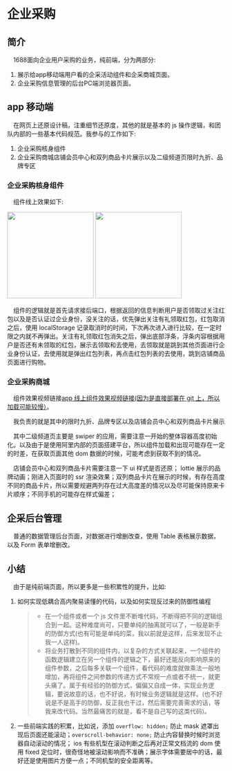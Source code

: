 # 企业采购

## 简介

&emsp;1688面向企业用户采购的业务，纯前端，分为两部分:

1. 展示给app移动端用户看的企采活动组件和企采商城页面。
2. 企业采购信息管理的后台PC端浏览器页面。

## app 移动端

&emsp;在网页上还原设计稿，注重细节还原度，其他的就是基本的 js 操作逻辑，和团队内部的一些基本代码规范。我参与的工作如下:

1. 企业采购核身组件
2. 企业采购商城店铺会员中心和双列商品卡片展示以及二级频道页限时九折、品牌专区

### 企业采购核身组件

&emsp;组件线上效果如下:

<img src='https://wangxinboa.github.io/react_project/resume/4-2/img1.jpeg' width="200" />
<img src='https://wangxinboa.github.io/react_project/resume/4-2/img2.jpeg' width="200" />

&emsp;组件的逻辑就是首先请求接后端口，根据返回的信息判断用户是否领取过关注红包以及是否认证过企业身份，没关注的话，优先弹出关注有礼领取红包，红包取消之后，使用 localStorage 记录取消时的时间，下次再次进入进行比较，在一定时限之内就不再弹出。关注有礼领取红包消失之后，弹出底部浮条，浮条内容根据用户是否还有未领取的红包，展示去领取和去使用，去领取就是跳到其他页面进行企业身份认证，去使用就是弹出红包列表，再点击红包列表的去使用，跳到店铺商品页面进行购物。

### 企业采购商城

&emsp;组件效果视频链接[app 线上组件效果视频链接(因为是直接部署在 git 上，所以加载可能较慢）](https://wangxinboa.github.io/react_project/resume/4-2/mp4_1.mp4)。

&emsp;我负责的就是其中的限时九折、品牌专区以及店铺会员中心和双列商品卡片展示

&emsp;其中二级频道页主要是 swiper 的应用，需要注意一开始的整体容器高度初始化。以及由于是使用阿里内部的页面搭建平台，所以组件加载和出现可能存在一定的时差，在获取页面其他 dom 数据的时候，可能考虑到获取不到的情况。

&emsp;店铺会员中心和双列商品卡片需要注意一下 ui 样式是否还原； lottie 展示的品牌动画；刚进入页面时的 ssr 渲染效果；双列商品卡片在展示的时候，有存在高度不同的商品卡片，所以需要规避两列存在过大高度差的情况以及尽可能保持原来卡片顺序；不同手机的可能存在样式偏差；

## 企采后台管理

&emsp;普通的数据管理后台页面，对数据进行增删改查，使用 Table 表格展示数据，以及 Form 表单增删改。

## 小结

&emsp;由于是纯前端页面，所以更多是一些积累性的提升，比如:

1. 如何实现低耦合高内聚易读懂的代码，以及如何实现反过来的防御性编程
	>* 在一个组件或者一个 js 文件里不断堆代码，不断得把不同的逻辑组合到一起。这种难度尚可，只要单纯的抽离就可以了，一般是新手的防御方式(也有可能是单纯的菜，我以前就是这样，后来发现不止我一人这样)。
	>* 将业务打散到不同的组件内，以复杂的方式关联起来，一个组件的函数逻辑建立在另一个组件的逻辑之下，最好还能反向影响原来的组件参数，之后每多关联一个组件，看代码的难度就做乘法一般地增加，再将组件之间参数的传递方式不常规一点或者不统一，就更头痛了。属于有经验的防御方式，偏偏又自成一体，实现业务逻辑，要说故意的话，也不好说，有时候业务逻辑就是这样。(也不好说是不是高手的防御，反正我也干过，然后需要完善需求的话，等我来改代码。当然最痛苦的就是，看不是自己写的这类代码)。
2. 一些前端实践的积累，比如说，添加 `overflow: hidden;` 防止 mask 遮罩出现后页面还能滚动；`overscroll-behavior: none;` 防止内容替换时候时浏览器自动滚动的情况； ios 有些机型在滚动判断之后再对正常文档流的 dom 使用 fixed 定位时，很奇怪地被滚动影响而不准确；展示字体需要居中的话，最好还是使用图片方便一点；不同机型的安全距离等。